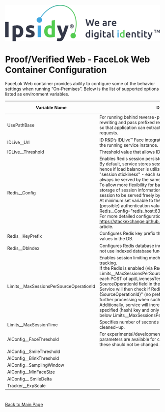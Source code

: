 ![Ipsidy](../../images/ipsidy.png)
# Proof/Verified Web - FaceLok Web Container Configuration

FaceLok Web container provides ability to configure some of the behavior settings when running “On-Premises”. Below is the list of supported options listed as environment variables.

| Variable Name | Description | Default Value |
| ------------- | ----------- | ------------- |
| UsePathBase | For running behind reverse-proxies that do not support URL-rewriting and pass prefixed request path use `UsePathBase` parameter so that application can extract and re-apply the prefix when serving requests. | |
| IDLive__Url | ID R&D’s IDLive™ Face integration is enabled by specifying URL to the running service instance. | |
| IDLive__Threshold | Threshold value that allows IDLive Face image verification to pass. | 0.80 |
| Redis__Config | Enables Redis session persistence.<br> By default, service stores session information in (local) memory hence if load balancer is utilized it needs to be configured to ensure "session stickiness" - each session created via POST should always be served by the same service instance.<br> To allow more flexibility for balancer configuration service supports storage of session information in the Redis store and allowing same session to be served freely by any container instance.<br> At minimum set variable to the host name of the Redis host and (possible) authentication values:<br> Redis__Config="redis_host:6379,password=secret"<br> For more detailed configuration string options check https://stackexchange.github.io/StackExchange.Redis/Configuration article.
| Redis__KeyPrefix | Configures Redis key prefix that container should use when storing values in the DB. | “flwa:” |
| Redis__DbIndex | Configures Redis database index to use. By default (-1) service will not use indexed database functionality and will access default one. | -1 |
| Limits__MaxSessionsPerSourceOperationId | Enables session limiting mechanism based on Redis OperationId tracking. <br> If the Redis is enabled (via Redis__Config), and Limits__MaxSessionsPerSourceOperationId is set non-zero value, each POST of api/LivenessTest requires client to pass SourceOperationId field in the body JSON.<br> Service will then check if Redis DB contains "OperationId-{SourceOperationId}" (no prefix is used) hash key and only allow further processing when such key exists.<br> Additionally, service will increment "flwa-sessions" field in the specified (hash) key and only continue if total count of sessions is below Limits__MaxSessionsPerSourceOperationId value. | 0 |
| Limits__MaxSessionTime | Specifies number of seconds after which session is automatically cleaned-up. | 600 |
| AIConfig__FaceThreshold | For experimental/development purposes these recognition tuning parameters are available for changing during start-up. Normally these should not be changed. | 0.5 |
| AIConfig__SmileThreshold | | 0.8 |
| AIConfig__BlinkThreshold | | 0.7 |
| AIConfig__SamplingWindow | | 120 |
| AIConfig__MinFaceSize | | 250 |
| AIConfig__ SmileDelta | | 1 |
| Tracker__ExpScale | | 4 |

#

[Back to Main Page](../README.md)
